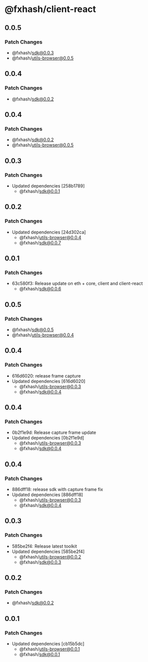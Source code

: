 # @fxhash/client-react

## 0.0.5

### Patch Changes

- @fxhash/sdk@0.0.3
- @fxhash/utils-browser@0.0.5

## 0.0.4

### Patch Changes

- @fxhash/sdk@0.0.2

## 0.0.4

### Patch Changes

- @fxhash/sdk@0.0.2
- @fxhash/utils-browser@0.0.5

## 0.0.3

### Patch Changes

- Updated dependencies [258b1789]
  - @fxhash/sdk@0.0.1

## 0.0.2

### Patch Changes

- Updated dependencies [24d302ca]
  - @fxhash/utils-browser@0.0.4
  - @fxhash/sdk@0.0.7

## 0.0.1

### Patch Changes

- 63c580f3: Release update on eth + core, client and client-react
  - @fxhash/sdk@0.0.6

## 0.0.5

### Patch Changes

- @fxhash/sdk@0.0.5
- @fxhash/utils-browser@0.0.4

## 0.0.4

### Patch Changes

- 616d6020: release frame capture
- Updated dependencies [616d6020]
  - @fxhash/utils-browser@0.0.3
  - @fxhash/sdk@0.0.4

## 0.0.4

### Patch Changes

- 0b2f1e9d: Release capture frame update
- Updated dependencies [0b2f1e9d]
  - @fxhash/utils-browser@0.0.3
  - @fxhash/sdk@0.0.4

## 0.0.4

### Patch Changes

- 886dff18: release sdk with capture frame fix
- Updated dependencies [886dff18]
  - @fxhash/utils-browser@0.0.3
  - @fxhash/sdk@0.0.4

## 0.0.3

### Patch Changes

- 585be2f4: Release latest toolkit
- Updated dependencies [585be2f4]
  - @fxhash/utils-browser@0.0.2
  - @fxhash/sdk@0.0.3

## 0.0.2

### Patch Changes

- @fxhash/sdk@0.0.2

## 0.0.1

### Patch Changes

- Updated dependencies [cb15b5dc]
  - @fxhash/utils-browser@0.0.1
  - @fxhash/sdk@0.0.1
